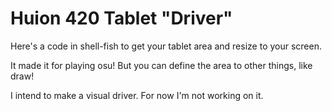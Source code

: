 # Huion 420 Tablet "Driver"
Here's a code in shell-fish to get your tablet area and resize to your screen.

It made it for playing osu! But you can define the area to other things, like draw!

I intend to make a visual driver. For now I'm not working on it.
